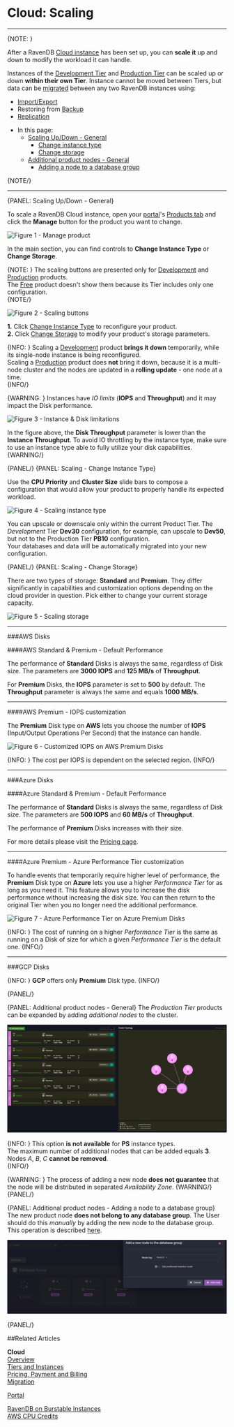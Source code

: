 # Cloud: Scaling
---

{NOTE: }

After a RavenDB [Cloud instance](../cloud/cloud-instances) has been set up, you can **scale it** up and down to modify the 
workload it can handle.   

Instances of the [Development Tier](../cloud/cloud-instances#a-development-cloud-server) and [Production Tier](../cloud/cloud-instances#a-production-cloud-cluster) can be scaled up or down **within their own Tier**.
Instance cannot be moved between Tiers, but data can be [migrated](cloud-migration) between any
two RavenDB instances using:   
- [Import/Export](cloud-migration#import-from-live-ravendb-instance)  
- Restoring from [Backup](cloud-backup-and-restore#restore-mandatory-backup-files)  
- [Replication](https://ravendb.net/docs/article-page/6.0/csharp/studio/database/tasks/ongoing-tasks/external-replication-task)

* In this page:  
  * [Scaling Up/Down - General](../cloud/cloud-scaling#scaling-up/down---general)  
     - [Change instance type](../cloud/cloud-scaling#scaling---change-instance-type)  
     - [Change storage](../cloud/cloud-scaling#scaling---change-storage)  
  * [Additional product nodes - General](#additional-product-nodes---general)
     - [Adding a node to a database group](#additional-product-nodes---adding-a-node-to-a-database-group)

{NOTE/}

---

{PANEL: Scaling Up/Down - General}

To scale a RavenDB Cloud instance, open your [portal](../cloud/portal/cloud-portal)'s [Products tab](../cloud/portal/cloud-portal-products-tab) 
and click the **Manage** button for the product you want to change.

![Figure 1 - Manage product](images/portal-product-list-manage-button.png "Figure 1 - Manage product")

In the main section, you can find controls to **Change Instance Type** or **Change Storage**.  

{NOTE: }
The scaling buttons are presented only for [Development](../cloud/cloud-instances#a-development-cloud-server) and 
[Production](../cloud/cloud-instances#a-production-cloud-cluster) products.  
The [Free](../cloud/cloud-instances#a-free-cloud-node) product doesn't show them because its Tier includes only one configuration.  
{NOTE/}

![Figure 2 - Scaling buttons](images/portal-product-edit-storage-and-instance-type-area.png "Figure 2 - Scaling buttons")

**1.** Click [Change Instance Type](../cloud/cloud-scaling#scaling---change-instance-type) to reconfigure your product.  
**2.** Click [Change Storage](../cloud/cloud-scaling#scaling---change-storage) to modify your product's storage parameters.  

{INFO: }
Scaling a [Development](../cloud/cloud-instances#a-development-cloud-server) product **brings it down**
temporarily, while its single-node instance is being reconfigured.  
Scaling a [Production](../cloud/cloud-instances#a-production-cloud-cluster) product does **not** bring it down,
because it is a multi-node cluster and the nodes are updated in a **rolling update** - one node at a time.  
{INFO/}

{WARNING: }
Instances have *IO limits* (**IOPS** and **Throughput**) and it may impact the Disk performance.

![Figure 3 - Instance & Disk limitations](images/portal-product-details-instance-limitations-disk-limitations.png "Figure 3 - Instance & Disk limitations")

In the figure above, the **Disk Throughput** parameter is lower than the **Instance Throughput**.
To avoid IO throttling by the instance type, make sure to use an instance type able to fully utilize your disk capabilities.
{WARNING/}

{PANEL/}
{PANEL: Scaling - Change Instance Type}

Use the **CPU Priority** and **Cluster Size** slide bars to compose a configuration 
that would allow your product to properly handle its expected workload.  

![Figure 4 - Scaling instance type](images/portal-product-details-edit-tier.png "Figure 4 - Scaling instance type")

You can upscale or downscale only within the current Product Tier. The *Development* Tier **Dev30** configuration,
for example, can upscale to **Dev50**, but not to the Production Tier **PB10** configuration.  
Your databases and data will be automatically migrated into your new configuration.

{PANEL/}
{PANEL: Scaling - Change Storage} 

There are two types of storage: **Standard** and **Premium**. They differ significantly in capabilities and customization options 
depending on the cloud provider in question. Pick either to change your current storage capacity.  

![Figure 5 - Scaling storage](images/portal-product-details-edit-storage.png "Figure 5 - Scaling storage")

---

###AWS Disks

####AWS Standard & Premium - Default Performance

The performance of **Standard** Disks is always the same, regardless of Disk size.
The parameters are **3000 IOPS** and **125 MB/s** of **Throughput**.

For **Premium** Disks, the **IOPS** parameter is set to **500** by default. The **Throughput** parameter is always the same and equals **1000 MB/s**.

---

####AWS Premium - IOPS customization

The **Premium** Disk type on **AWS** lets you choose the number of **IOPS** (Input/Output Operations Per Second) that the instance can handle.

![Figure 6 - Customized IOPS on AWS Premium Disks](images/portal-product-details-edit-storage-with-iops.png "Figure 6 - Customized IOPS on AWS Premium Disks")

{INFO: }
The cost per IOPS is dependent on the selected region.
{INFO/}

---

###Azure Disks

####Azure Standard & Premium - Default Performance

The performance of **Standard** Disks is always the same, regardless of Disk size.
The parameters are **500 IOPS** and **60 MB/s** of **Throughput**.

The performance of **Premium** Disks increases with their size.

For more details please visit the [Pricing page]("https://cloud.ravendb.net/pricing").

---

####Azure Premium - Azure Performance Tier customization

To handle events that temporarily require higher 
level of performance, the **Premium** Disk type on **Azure** lets you use a higher *Performance Tier* for as
long as you need it. This feature allows you to increase the disk performance without increasing the disk size. 
You can then return to the original Tier when you no longer need the additional performance. 

![Figure 7 - Azure Performance Tier on Azure Premium Disks](images/portal-product-details-edit-storage-with-azure-performance-tier.png "Figure 7 - Azure Performance Tier on Azure Premium Disks")

{INFO: }
The cost of running on a higher *Performance Tier* is the same as
running on a Disk of size for which a given *Performance Tier* is the
default one.
{INFO/}

---

###GCP Disks

{INFO: }
**GCP** offers only **Premium** Disk type.
{INFO/}

{PANEL/}

{PANEL: Additional product nodes - General}
The *Production Tier* products can be expanded by adding *additional nodes* to the cluster.

![Figure 8 - Cluster view with additional product nodes](images/studio-cluster-view-with-additional-nodes.png "Figure 8 - Cluster view with additional product nodes")

{INFO: }
This option **is not available** for **PS** instance types.  
The maximum number of additional nodes that can be added equals **3**.  
Nodes *A*, *B*, *C* **cannot be removed**.  
{INFO/}

{WARNING: }
The process of adding a new node **does not guarantee** that the node will be distributed in separated *Availability Zone*.
{WARNING/}
{PANEL/}

{PANEL: Additional product nodes - Adding a node to a database group}
The new product node **does not belong to any database group**. The User should do this *manually* by adding the new node to the database group.  
This operation is described [here](https://ravendb.net/docs/article-page/latest/csharp/studio/database/settings/manage-database-group#database-group-topology---add-new-node).

![Figure 9 - Add a new node to the database group](images/studio-add-new-node-to-database-group.png "Figure 9 - Add a new node to the database group")

{PANEL/}

##Related Articles

**Cloud**  
[Overview](cloud-overview)  
[Tiers and Instances](cloud-instances)  
[Pricing, Payment and Billing](cloud-pricing-payment-billing)  
[Migration](cloud-migration)

  
[Portal](../cloud/portal/cloud-portal)  
  
[RavenDB on Burstable Instances](https://ayende.com/blog/187681-B/running-ravendb-on-burstable-cloud-instances)  
[AWS CPU Credits](https://docs.aws.amazon.com/AWSEC2/latest/UserGuide/burstable-credits-baseline-concepts.html)  
